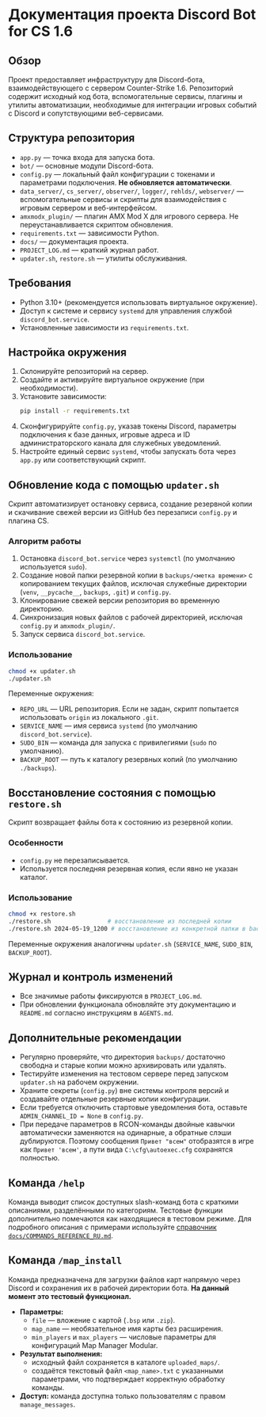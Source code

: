 # Документация проекта Discord Bot for CS 1.6

## Обзор
Проект предоставляет инфраструктуру для Discord-бота, взаимодействующего с сервером Counter-Strike 1.6. Репозиторий содержит исходный код бота, вспомогательные сервисы, плагины и утилиты автоматизации, необходимые для интеграции игровых событий с Discord и сопутствующими веб-сервисами.

## Структура репозитория
- `app.py` — точка входа для запуска бота.
- `bot/` — основные модули Discord-бота.
- `config.py` — локальный файл конфигурации с токенами и параметрами подключения. **Не обновляется автоматически**.
- `data_server/`, `cs_server/`, `observer/`, `logger/`, `rehlds/`, `webserver/` — вспомогательные сервисы и скрипты для взаимодействия с игровым сервером и веб-интерфейсом.
- `amxmodx_plugin/` — плагин AMX Mod X для игрового сервера. Не переустанавливается скриптом обновления.
- `requirements.txt` — зависимости Python.
- `docs/` — документация проекта.
- `PROJECT_LOG.md` — краткий журнал работ.
- `updater.sh`, `restore.sh` — утилиты обслуживания.

## Требования
- Python 3.10+ (рекомендуется использовать виртуальное окружение).
- Доступ к системе и сервису `systemd` для управления службой `discord_bot.service`.
- Установленные зависимости из `requirements.txt`.

## Настройка окружения
1. Склонируйте репозиторий на сервер.
2. Создайте и активируйте виртуальное окружение (при необходимости).
3. Установите зависимости:
   ```bash
   pip install -r requirements.txt
   ```
4. Сконфигурируйте `config.py`, указав токены Discord, параметры подключения к базе данных, игровые адреса и ID администраторского канала для служебных уведомлений.
5. Настройте единый сервис `systemd`, чтобы запускать бота через `app.py` или соответствующий скрипт.

## Обновление кода с помощью `updater.sh`
Скрипт автоматизирует остановку сервиса, создание резервной копии и скачивание свежей версии из GitHub без перезаписи `config.py` и плагина CS.

### Алгоритм работы
1. Остановка `discord_bot.service` через `systemctl` (по умолчанию используется `sudo`).
2. Создание новой папки резервной копии в `backups/<метка времени>` с копированием текущих файлов, исключая служебные директории (`venv`, `__pycache__`, `backups`, `.git`) и `config.py`.
3. Клонирование свежей версии репозитория во временную директорию.
4. Синхронизация новых файлов с рабочей директорией, исключая `config.py` и `amxmodx_plugin/`.
5. Запуск сервиса `discord_bot.service`.

### Использование
```bash
chmod +x updater.sh
./updater.sh
```

Переменные окружения:
- `REPO_URL` — URL репозитория. Если не задан, скрипт попытается использовать `origin` из локального `.git`.
- `SERVICE_NAME` — имя сервиса `systemd` (по умолчанию `discord_bot.service`).
- `SUDO_BIN` — команда для запуска с привилегиями (`sudo` по умолчанию).
- `BACKUP_ROOT` — путь к каталогу резервных копий (по умолчанию `./backups`).

## Восстановление состояния с помощью `restore.sh`
Скрипт возвращает файлы бота к состоянию из резервной копии.

### Особенности
- `config.py` не перезаписывается.
- Используется последняя резервная копия, если явно не указан каталог.

### Использование
```bash
chmod +x restore.sh
./restore.sh                # восстановление из последней копии
./restore.sh 2024-05-19_1200 # восстановление из конкретной папки в backups/
```

Переменные окружения аналогичны `updater.sh` (`SERVICE_NAME`, `SUDO_BIN`, `BACKUP_ROOT`).

## Журнал и контроль изменений
- Все значимые работы фиксируются в `PROJECT_LOG.md`.
- При обновлении функционала обновляйте эту документацию и `README.md` согласно инструкциям в `AGENTS.md`.

## Дополнительные рекомендации
- Регулярно проверяйте, что директория `backups/` достаточно свободна и старые копии можно архивировать или удалять.
- Тестируйте изменения на тестовом сервере перед запуском `updater.sh` на рабочем окружении.
- Храните секреты (`config.py`) вне системы контроля версий и создавайте отдельные резервные копии конфигурации.
- Если требуется отключить стартовые уведомления бота, оставьте `ADMIN_CHANNEL_ID = None` в `config.py`.
- При передаче параметров в RCON-команды двойные кавычки автоматически заменяются на одинарные, а обратные слэши дублируются.
  Поэтому сообщения `Привет "всем"` отобразятся в игре как `Привет 'всем'`, а пути вида `C:\cfg\autoexec.cfg` сохранятся полностью.

## Команда `/help`
Команда выводит список доступных slash-команд бота с краткими описаниями, разделёнными по категориям. Тестовые функции дополнительно помечаются как находящиеся в тестовом режиме. Для подробного описания с примерами используйте [справочник `docs/COMMANDS_REFERENCE_RU.md`](https://github.com/F4ntik/discord_bot_for_cs/blob/main/docs/COMMANDS_REFERENCE_RU.md).

## Команда `/map_install`
Команда предназначена для загрузки файлов карт напрямую через Discord и сохранения их в рабочей директории бота. **На данный момент это тестовый функционал.**

- **Параметры:**
  - `file` — вложение с картой (`.bsp` или `.zip`).
  - `map_name` — необязательное имя карты без расширения.
  - `min_players` и `max_players` — числовые параметры для конфигураций Map Manager Modular.
- **Результат выполнения:**
  - исходный файл сохраняется в каталоге `uploaded_maps/`.
  - создаётся текстовый файл `<map_name>.txt` с указанными параметрами, что подтверждает корректную обработку команды.
- **Доступ:** команда доступна только пользователям с правом `manage_messages`.
